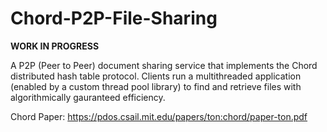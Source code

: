 # Chord-P2P-File-Sharing

**WORK IN PROGRESS**

A P2P (Peer to Peer) document sharing service that implements the Chord distributed hash table protocol. Clients run a multithreaded application (enabled by a custom thread pool library) to find and retrieve files with algorithmically gauranteed efficiency.

Chord Paper: https://pdos.csail.mit.edu/papers/ton:chord/paper-ton.pdf
